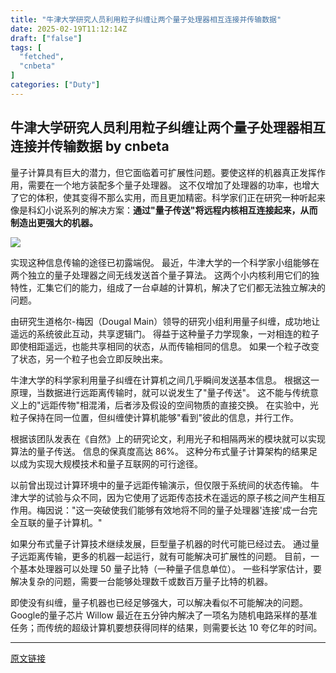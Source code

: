 ```yaml
---
title: "牛津大学研究人员利用粒子纠缠让两个量子处理器相互连接并传输数据"
date: 2025-02-19T11:12:14Z
draft: ["false"]
tags: [
  "fetched",
  "cnbeta"
]
categories: ["Duty"]
---
```

牛津大学研究人员利用粒子纠缠让两个量子处理器相互连接并传输数据 by cnbeta
------
<div style="margin-top:10px" class="content" id="artibody"><p>量子计算具有巨大的潜力，但它面临着可扩展性问题。要使这样的机器真正发挥作用，需要在一个地方装配多个量子处理器。 这不仅增加了处理器的功率，也增大了它的体积，使其变得不那么实用，而且更加精密。科学家们正在研究一种听起来像是科幻小说系列的解决方案：<strong>通过"量子传送"将远程内核相互连接起来，从而制造出更强大的机器。</strong></p><div class="article-global"></div><p><a href="https://static.cnbetacdn.com/article/2025/02/95ccbf8380e9ea9.jpg" target="_blank"><img src="https://static.cnbetacdn.com/article/2025/02/95ccbf8380e9ea9.jpg"></a></p><p>实现这种信息传输的途径已初露端倪。 最近，牛津大学的一个科学家小组能够在两个独立的量子处理器之间无线发送首个量子算法。 这两个小内核利用它们的独特性，汇集它们的能力，组成了一台卓越的计算机，解决了它们都无法独立解决的问题。</p><p>由研究生道格尔-梅因（Dougal Main）领导的研究小组利用量子纠缠，成功地让遥远的系统彼此互动，共享逻辑门。 得益于这种量子力学现象，一对相连的粒子即使相距遥远，也能共享相同的状态，从而传输相同的信息。 如果一个粒子改变了状态，另一个粒子也会立即反映出来。</p><p>牛津大学的科学家利用量子纠缠在计算机之间几乎瞬间发送基本信息。 根据这一原理，当数据进行远距离传输时，就可以说发生了"量子传送"。 这不能与传统意义上的"远距传物"相混淆，后者涉及假设的空间物质的直接交换。 在实验中，光粒子保持在同一位置，但纠缠使计算机能够"看到"彼此的信息，并行工作。</p><p>根据该团队发表在《自然》上的研究论文，利用光子和相隔两米的模块就可以实现算法的量子传送。 信息的保真度高达 86%。 这种分布式量子计算架构的结果足以成为实现大规模技术和量子互联网的可行途径。</p><p>以前曾出现过计算环境中的量子远距传输演示，但仅限于系统间的状态传输。 牛津大学的试验与众不同，因为它使用了远距传态技术在遥远的原子核之间产生相互作用。梅因说："这一突破使我们能够有效地将不同的量子处理器'连接'成一台完全互联的量子计算机。"</p><p>如果分布式量子计算技术继续发展，巨型量子机器的时代可能已经过去。 通过量子远距离传输，更多的机器一起运行，就有可能解决可扩展性的问题。 目前，一个基本处理器可以处理 50 量子比特（一种量子信息单位）。 一些科学家估计，要解决复杂的问题，需要一台能够处理数千或数百万量子比特的机器。</p><p>即使没有纠缠，量子机器也已经足够强大，可以解决看似不可能解决的问题。 Google的量子芯片 Willow 最近在五分钟内解决了一项名为随机电路采样的基准任务；而传统的超级计算机要想获得同样的结果，则需要长达 10 夸亿年的时间。</p></div>  
<hr>
<a href="https://m.cnbeta.com.tw/wap/view/1479998.htm",target="_blank" rel="noopener noreferrer">原文链接</a>
